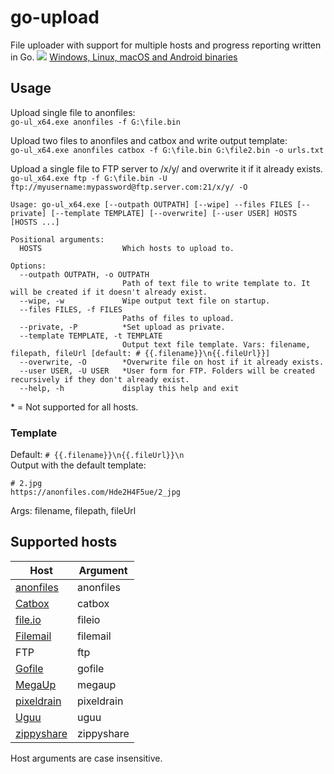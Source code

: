# go-upload
File uploader with support for multiple hosts and progress reporting written in Go.
![](https://i.imgur.com/mPKo3me.jpg)
[Windows, Linux, macOS and Android binaries](https://github.com/Sorrow446/go-upload/releases)

## Usage
Upload single file to anonfiles:   
`go-ul_x64.exe anonfiles -f G:\file.bin`

Upload two files to anonfiles and catbox and write output template:   
`go-ul_x64.exe anonfiles catbox -f G:\file.bin G:\file2.bin -o urls.txt`

Upload a single file to FTP server to /x/y/ and overwrite it if it already exists.   
`go-ul_x64.exe ftp -f G:\file.bin -U ftp://myusername:mypassword@ftp.server.com:21/x/y/ -O`

```
Usage: go-ul_x64.exe [--outpath OUTPATH] [--wipe] --files FILES [--private] [--template TEMPLATE] [--overwrite] [--user USER] HOSTS [HOSTS ...]

Positional arguments:
  HOSTS                  Which hosts to upload to.

Options:
  --outpath OUTPATH, -o OUTPATH
                         Path of text file to write template to. It will be created if it doesn't already exist.
  --wipe, -w             Wipe output text file on startup.
  --files FILES, -f FILES
                         Paths of files to upload.
  --private, -P          *Set upload as private.
  --template TEMPLATE, -t TEMPLATE
                         Output text file template. Vars: filename, filepath, fileUrl [default: # {{.filename}}\n{{.fileUrl}}]
  --overwrite, -O        *Overwrite file on host if it already exists.
  --user USER, -U USER   *User form for FTP. Folders will be created recursively if they don't already exist.
  --help, -h             display this help and exit
```
\* = Not supported for all hosts.

### Template

Default: `# {{.filename}}\n{{.fileUrl}}\n`    
Output with the default template:
```
# 2.jpg
https://anonfiles.com/Hde2H4F5ue/2_jpg
```
Args: filename, filepath, fileUrl

## Supported hosts
|Host|Argument|
| --- | --- |
|[anonfiles](https://anonfiles.com/)|anonfiles
|[Catbox](https://catbox.moe/)|catbox
|[file.io](https://www.file.io/)|fileio
|[Filemail](https://www.filemail.com/)|filemail
|FTP|ftp
|[Gofile](https://gofile.io/)|gofile
|[MegaUp](https://megaup.net/)|megaup
|[pixeldrain](https://pixeldrain.com/)|pixeldrain
|[Uguu](https://uguu.se/)|uguu
|[zippyshare](https://www.zippyshare.com/)|zippyshare

Host arguments are case insensitive.
